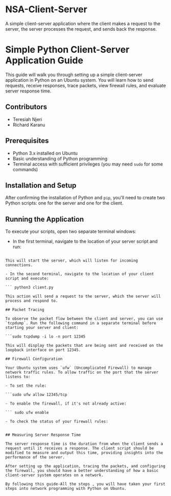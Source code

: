 # NSA-Client-Server
A simple client-server application where the client makes a request to the server, the server processes the request, and sends back the response.

# Simple Python Client-Server Application Guide

This guide will walk you through setting up a simple client-server application in Python on an Ubuntu system. You will learn how to send requests, receive responses, trace packets, view firewall rules, and evaluate server response time.

## Contributors
- Teresiah Njeri
- Richard Karanu

## Prerequisites
- Python 3.x installed on Ubuntu
- Basic understanding of Python programming
- Terminal access with sufficient privileges (you may need `sudo` for some commands)

## Installation and Setup

After confirming the installation of Python and `pip`, you'll need to create two Python scripts: one for the server and one for the client.

## Running the Application

To execute your scripts, open two separate terminal windows:

- In the first terminal, navigate to the location of your server script and run:

``` python3 server.py

This will start the server, which will listen for incoming connections.

- In the second terminal, navigate to the location of your client script and execute:

``` python3 client.py

This action will send a request to the server, which the server will process and respond to.

## Packet Tracing

To observe the packet flow between the client and server, you can use `tcpdump`. Run the following command in a separate terminal before starting your server and client:

```sudo tcpdump -i lo -n port 12345

This will display the packets that are being sent and received on the loopback interface on port 12345.

## Firewall Configuration

Your Ubuntu system uses `ufw` (Uncomplicated Firewall) to manage network traffic rules. To allow traffic on the port that the server listens to:

- To set the rule:

```sudo ufw allow 12345/tcp

- To enable the firewall, if it's not already active:

``` sudo ufw enable

- To check the status of your firewall rules:


## Measuring Server Response Time

The server response time is the duration from when the client sends a request until it receives a response. The client script should be modified to measure and output this time, providing insights into the performance of the server.

After setting up the application, tracing the packets, and configuring the firewall, you should have a better understanding of how a basic client-server system operates on a network.

By following this guide-All the steps , you will have taken your first steps into network programming with Python on Ubuntu.

